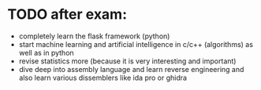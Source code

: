 # TODO after exam:
- completely learn the flask framework (python)
- start machine learning and artificial intelligence in c/c++ (algorithms) as well as in python 
- revise statistics more (because it is very interesting and important)
- dive deep into assembly language and learn reverse engineering and also learn various dissemblers like ida pro or ghidra